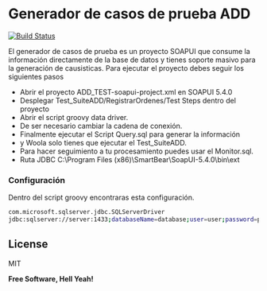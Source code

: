 # Generador de casos de prueba ADD



[![Build Status](https://travis-ci.org/joemccann/dillinger.svg?branch=master)](https://travis-ci.org/joemccann/dillinger)

El generador de casos de prueba es un proyecto SOAPUI que consume la información directamente de la base de datos y tienes soporte masivo para la generación de causisticas. 
 Para ejecutar el proyecto debes seguir los siguientes pasos

  - Abrir el proyecto ADD_TEST-soapui-project.xml en SOAPUI 5.4.0
  - Desplegar Test_SuiteADD/RegistrarOrdenes/Test Steps dentro del proyecto
  - Abrir el script groovy data driver.
  - De ser necesario cambiar la cadena de conexión.
  - Finalmente ejecutar el Script Query.sql para generar la información
  - y Woola solo tienes que ejecutar el Test_SuiteADD.
  - Para hacer seguimiento a tu procesamiento puedes usar el Monitor.sql.
  - Ruta JDBC C:\Program Files (x86)\SmartBear\SoapUI-5.4.0\bin\ext

### Configuración

Dentro del script groovy encontraras esta configuración.

```sh
com.microsoft.sqlserver.jdbc.SQLServerDriver
jdbc:sqlserver://server:1433;databaseName=database;user=user;password=pass
```










License
----

MIT


**Free Software, Hell Yeah!**

[//]: # (These are reference links used in the body of this note and get stripped out when the markdown processor does its job. There is no need to format nicely because it shouldn't be seen. Thanks SO - http://stackoverflow.com/questions/4823468/store-comments-in-markdown-syntax)


   [dill]: <https://github.com/joemccann/dillinger>
   [git-repo-url]: <https://github.com/joemccann/dillinger.git>
   [john gruber]: <http://daringfireball.net>
   [df1]: <http://daringfireball.net/projects/markdown/>
   [markdown-it]: <https://github.com/markdown-it/markdown-it>
   [Ace Editor]: <http://ace.ajax.org>
   [node.js]: <http://nodejs.org>
   [Twitter Bootstrap]: <http://twitter.github.com/bootstrap/>
   [jQuery]: <http://jquery.com>
   [@tjholowaychuk]: <http://twitter.com/tjholowaychuk>
   [express]: <http://expressjs.com>
   [AngularJS]: <http://angularjs.org>
   [Gulp]: <http://gulpjs.com>

   [PlDb]: <https://github.com/joemccann/dillinger/tree/master/plugins/dropbox/README.md>
   [PlGh]: <https://github.com/joemccann/dillinger/tree/master/plugins/github/README.md>
   [PlGd]: <https://github.com/joemccann/dillinger/tree/master/plugins/googledrive/README.md>
   [PlOd]: <https://github.com/joemccann/dillinger/tree/master/plugins/onedrive/README.md>
   [PlMe]: <https://github.com/joemccann/dillinger/tree/master/plugins/medium/README.md>
   [PlGa]: <https://github.com/RahulHP/dillinger/blob/master/plugins/googleanalytics/README.md>
